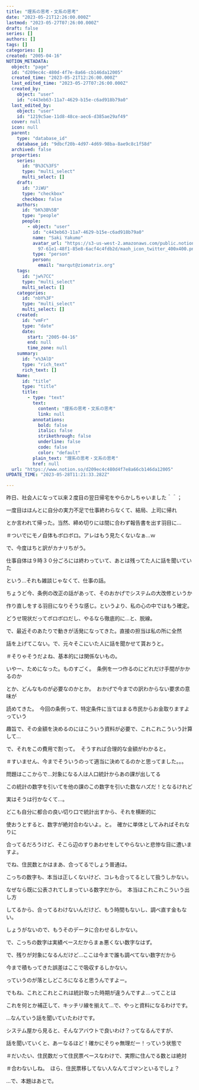 ```yaml
---
title: "理系の思考・文系の思考"
date: "2023-05-21T12:26:00.000Z"
lastmod: "2023-05-27T07:26:00.000Z"
draft: false
series: []
authors: []
tags: []
categories: []
created: "2005-04-16"
NOTION_METADATA:
  object: "page"
  id: "d209ec4c-480d-4f7e-8a66-cb146da12005"
  created_time: "2023-05-21T12:26:00.000Z"
  last_edited_time: "2023-05-27T07:26:00.000Z"
  created_by:
    object: "user"
    id: "c443eb63-11a7-4629-b15e-c6ad918b79a0"
  last_edited_by:
    object: "user"
    id: "1219c5ae-11d8-48ce-aec6-d385ae29af49"
  cover: null
  icon: null
  parent:
    type: "database_id"
    database_id: "9dbcf20b-4d97-4d69-98ba-8ae9c8c1f58d"
  archived: false
  properties:
    series:
      id: "B%3C%3FS"
      type: "multi_select"
      multi_select: []
    draft:
      id: "JiWU"
      type: "checkbox"
      checkbox: false
    authors:
      id: "bK%3B%5B"
      type: "people"
      people:
        - object: "user"
          id: "c443eb63-11a7-4629-b15e-c6ad918b79a0"
          name: "Saki Yakumo"
          avatar_url: "https://s3-us-west-2.amazonaws.com/public.notion-static.com/3ad1c4\
            97-61e1-48f1-85e8-6acf4c4fdb2d/maoh_icon_twitter_400x400.png"
          type: "person"
          person:
            email: "marqut@ziomatrix.org"
    tags:
      id: "jw%7CC"
      type: "multi_select"
      multi_select: []
    categories:
      id: "nbY%3F"
      type: "multi_select"
      multi_select: []
    created:
      id: "vmFr"
      type: "date"
      date:
        start: "2005-04-16"
        end: null
        time_zone: null
    summary:
      id: "x%3AlD"
      type: "rich_text"
      rich_text: []
    Name:
      id: "title"
      type: "title"
      title:
        - type: "text"
          text:
            content: "理系の思考・文系の思考"
            link: null
          annotations:
            bold: false
            italic: false
            strikethrough: false
            underline: false
            code: false
            color: "default"
          plain_text: "理系の思考・文系の思考"
          href: null
  url: "https://www.notion.so/d209ec4c480d4f7e8a66cb146da12005"
UPDATE_TIME: "2023-05-28T11:21:33.282Z"

---
```

<link rel="stylesheet" href="https://cdn.jsdelivr.net/npm/katex@0.16.2/dist/katex.min.css" integrity="sha384-bYdxxUwYipFNohQlHt0bjN/LCpueqWz13HufFEV1SUatKs1cm4L6fFgCi1jT643X" crossorigin="anonymous">


昨日、社会人になって以来２度目の翌日帰宅をやらかしちゃいました＾＾；


一度目はほんとに自分の実力不足で仕事終わらなくて、結局、上司に帰れ


とか言われて帰った。当然、締め切りには間に合わず報告書を出す羽目に…


＃ついでにモノ自体もボロボロ。アレはもう見たくないなぁ…ｗ


で、今度はちと訳がカナリちがう。


仕事自体は９時３０分ごろには終わっていて、あとは残ってた人に話を聞いていた


という…それも雑談じゃなくて、仕事の話。


ちょうど今、条例の改正の話があって、そのおかげでシステムの大改修というか


作り直しをする羽目になりそうな感じ。というより、私の心の中ではもう確定。


どうせ現状だってボロボロだし、やるなら徹底的に…と、脱線。


で、最近そのあたりで動きが活発になってきた。直接の担当は私の所に全然


話を上げてこない。で、元々そこにいた人に話を聞かせて貰おうと。


＃そりゃそうだよね、基本的には関係ないもの。


いやー、ためになった。ものすごく。　条例を一つ作るのにどれだけ手間がかかるのか


とか、どんなものが必要なのかとか。　おかげで今までの訳わからない要求の意味が


読めてきた。　今回の条例って、特定条件に当てはまる市民からお金取りますよっていう


趣旨で、その金額を決めるのにはこういう資料が必要で、これこれこういう計算して…


で、それをこの費用で割って。　そうすれば合理的な金額がわかると。


＃すいません、今までそういうのって適当に決めてるのかと思ってました。。。


問題はここからで…対象になる人は人口統計からあの課が出してる


この統計の数字を引いてを他の課のこの数字を引いた数なハズだ！となるけれど


実はそうは行かなくて…。


どこも自分に都合の良い切り口で統計出すから、それを横断的に


使おうとすると、数字が絶対合わないよ。と。　確かに単体としてみればそれなりに


合ってるだろうけど、そこら辺のすりあわせをしてやらないと悲惨な目に遭いますよ。


でね、住民数とかはまあ、合ってるでしょう普通は。


こっちの数字も、本当は正しくないけど、コレも合ってるとして扱うしかない。


なぜなら既に公表されてしまっている数字だから。　本当はこれこれこういう出し方


してるから、合ってるわけないんだけど、もう時間もないし、調べ直す金もない。


しょうがないので、もうそのデータに合わせるしかない。


で、こっちの数字は実績ベースだからまぁ悪くない数字なはず。


で、残りが対象になるんだけど…ここは今まで誰も調べてない数字だから


今まで積もってきた誤差はここで吸収するしかない。


っていうのが落としどころになると思うんですよー。


でもね、これとこれとこれは統計取った時期が違うんですよ…ってことは


これを何とか補正して、キッチリ線を揃えて…で、やっと資料になるわけです。


…なんていう話を聞いていたわけです。


システム屋から見ると、そんなアバウトで良いわけ？ってなるんですが、


話を聞いていくと、あーなるほど！確かにそりゃ無理だー！っていう状態で


＃だいたい、住民数だって住民票ベースなわけで、実際に住んでる数とは絶対


＃合わないしね。　ほら、住民票移してない人なんてゴマンといるでしょ？


…で、本題はあとで。


